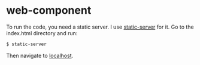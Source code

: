# web-component

To run the code, you need a static server. I use [static-server](https://github.com/nbluis/static-server) for it. Go to the index.html directory and run:

```sh
$ static-server
```


Then navigate to [localhost](http://localhost:9080/).
